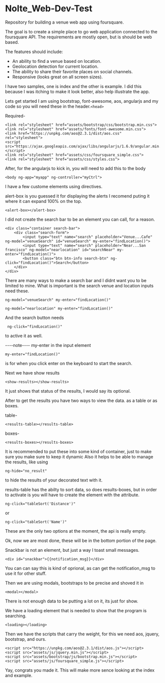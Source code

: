 # Nolte_Web-Dev-Test
Repository for building a venue web app using foursquare.  


The goal is to create a simple place to go web application connected to the foursquare API.
The requirements are mostly open, but is should be web based.

The features should include:
- An ability to find a venue based on location. 
- Geolocation detection for current location. 
- The ability to share their favorite places on social channels. 
- Responsive (looks great on all screen sizes).

I have two samples, one is index and the other is example.
I did this because I was itching to make it look better, also help illustrate the app.

Lets get started
I am using bootstrap, font-awesome, aos, angularjs and my code so you will need these in the header.```<head>```

Required-
```
<link rel="stylesheet" href="assets/bootstrap/css/bootstrap.min.css">
<link rel="stylesheet" href="assets/fonts/font-awesome.min.css">
<link href="https://unpkg.com/aos@2.3.1/dist/aos.css" rel="stylesheet">
<script src="https://ajax.googleapis.com/ajax/libs/angularjs/1.6.9/angular.min.js"></script>
<link rel="stylesheet" href="assets/css/foursquare_simple.css">
<link rel="stylesheet" href="assets/css/styles.css">
```
After, for the angularjs to kick in, you will need to add this to the body
```
<body ng-app="myapp" ng-controller="myCtrl">
```

I have a few custome elements using directives.

alert-box is you guessed it for displaying the alerts
I recomend puting it where it can expand 100% on the top.
```
<alert-box></alert-box>
```



I did not create the search bar to be an element you can call, for a reason.
```
<div class="container search-bar">
	<div class="search-form">
		<input type="text" name="search" placeholder="Venue...Cafe" ng-model="venueSearch" id="venueSearch" my-enter="findLocation()">
		<input type="text" name="search" placeholder="Near...San francisco" ng-model="nearlocation" id="searchNear" my-enter="findLocation()">
		<button class="btn btn-info search-btn" ng-click="findLocation()">Search</button>
	</div>
</div>
```
There are many ways to make a search bar and I  didnt want you to be limited to mine.
What is important is the search venue and location inputs need these.
```
ng-model="venueSearch" my-enter="findLocation()"
```
```
ng-model="nearlocation" my-enter="findLocation()"
```
And the search button needs 
```
 ng-click="findLocation()"
```
to active it as well.

----note----
my-enter in the input element
```
my-enter="findLocation()"
```
is for when you click enter on the keyboard to start the search.




Next we have show results
```
<show-results></show-results>
```
It just shows that status of the results, I would say its optional.

After to get the results you have two ways to view the data.
as a table or as boxes.

table-
```
<results-table></results-table>
```

boxes-
```
<results-boxes></results-boxes>
```
It is recommended to put these into some kind of container, just to make sure you make sure to keep it dynamic
Also it helps to be able to manage the results, like using
```
ng-hide="no_result"
```
to hide the results of your decorated text with it.


results-table has the abilty to sort data, so does results-boxes, but in order to activate is you will have to create the element with the attribute.
```
ng-click="tableSort('Distance')"
```
or 
```
ng-click="tableSort('Name')"
```
These are the only two options at the moment, the api is really empty.





Ok, now we are most done, these will be in the bottom portion of the page.

Snackbar is not an element, but just a way I toast small messages. 
```
<div id="snackbar">{{notification_msg}}</div>
```
You can can say this is kind of oprional, as can get the notification_msg to use it for other stuff.

Then we are using modals, bootstraps to be precise and shoved it in 
```
<modal></modal>
```
There is not enough data to be putting a lot on it, its just for show.


We have a loading element that is needed to show that the program is searching.
```
<loading></loading>
```

Then we have the scripts that carry the weight, for this we need aos, jquery, bootstrap, and ours.
```
<script src="https://unpkg.com/aos@2.3.1/dist/aos.js"></script>
<script src="assets/js/jquery.min.js"></script>
<script src="assets/bootstrap/js/bootstrap.min.js"></script>
<script src="assets/js/foursquare_simple.js"></script>
```

Yay, congrats you made it.
This will make more sence looking at the index and example. 
